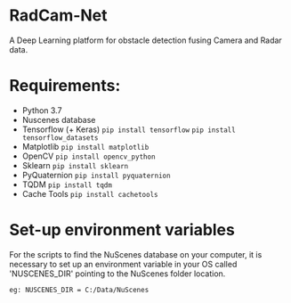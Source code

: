 # RadCam-Net
A Deep Learning platform for obstacle detection fusing Camera and Radar data.

# Requirements:
- Python 3.7
- Nuscenes database
- Tensorflow (+ Keras) `pip install tensorflow` `pip install tensorflow_datasets`
- Matplotlib `pip install matplotlib`
- OpenCV `pip install opencv_python`
- Sklearn `pip install sklearn`
- PyQuaternion `pip install pyquaternion`
- TQDM `pip install tqdm`
- Cache Tools `pip install cachetools`

# Set-up environment variables

For the scripts to find the NuScenes database on your computer, it is necessary to set up an environment variable in
your OS called 'NUSCENES_DIR' pointing to the NuScenes folder location.

`eg: NUSCENES_DIR = C:/Data/NuScenes`

